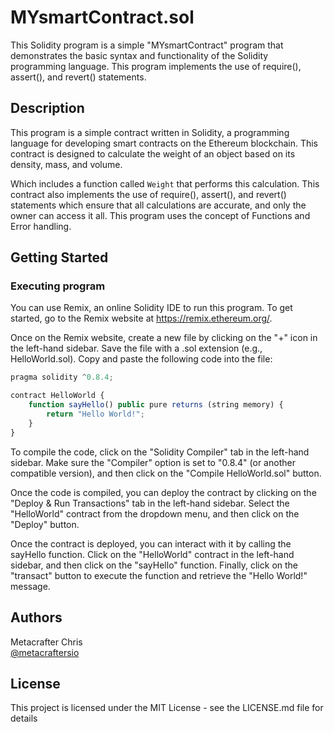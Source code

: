 # MYsmartContract.sol

This Solidity program is a simple "MYsmartContract" program that demonstrates the basic syntax and functionality of the Solidity programming language. This program implements the use of require(), assert(), and revert() statements.

## Description

This program is a simple contract written in Solidity, a programming language for developing smart contracts on the Ethereum blockchain. This contract is designed to calculate the weight of an object based on its density, mass, and volume.

Which  includes a function called `Weight` that performs this calculation. This contract also implements the use of require(), assert(), and revert() statements which ensure that all calculations are accurate, and only the owner can access it all. This program uses the concept of Functions and Error handling. 

## Getting Started

### Executing program

You can use Remix, an online Solidity IDE to run this program. To get started, go to the Remix website at https://remix.ethereum.org/.

Once on the Remix website, create a new file by clicking on the "+" icon in the left-hand sidebar. Save the file with a .sol extension (e.g., HelloWorld.sol). Copy and paste the following code into the file:

```javascript
pragma solidity ^0.8.4;

contract HelloWorld {
    function sayHello() public pure returns (string memory) {
        return "Hello World!";
    }
}

```

To compile the code, click on the "Solidity Compiler" tab in the left-hand sidebar. Make sure the "Compiler" option is set to "0.8.4" (or another compatible version), and then click on the "Compile HelloWorld.sol" button.

Once the code is compiled, you can deploy the contract by clicking on the "Deploy & Run Transactions" tab in the left-hand sidebar. Select the "HelloWorld" contract from the dropdown menu, and then click on the "Deploy" button.

Once the contract is deployed, you can interact with it by calling the sayHello function. Click on the "HelloWorld" contract in the left-hand sidebar, and then click on the "sayHello" function. Finally, click on the "transact" button to execute the function and retrieve the "Hello World!" message.

## Authors

Metacrafter Chris  
[@metacraftersio](https://twitter.com/metacraftersio)


## License

This project is licensed under the MIT License - see the LICENSE.md file for details
